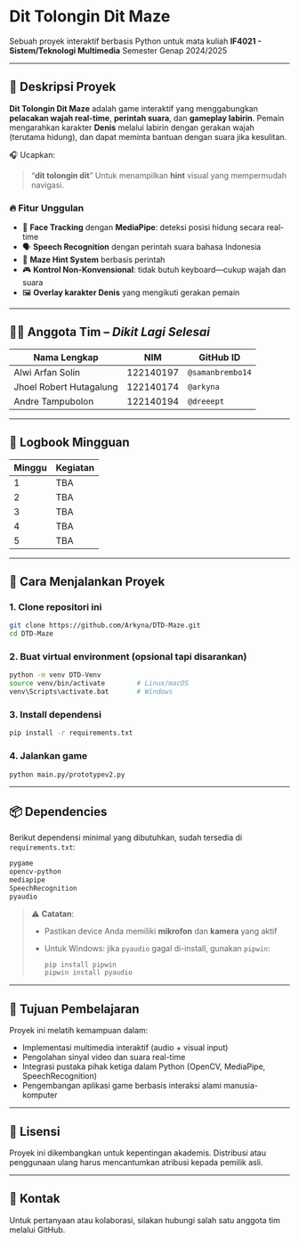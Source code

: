 # Dit Tolongin Dit Maze

Sebuah proyek interaktif berbasis Python untuk mata kuliah **IF4021 - Sistem/Teknologi Multimedia**
Semester Genap 2024/2025

---

## 🧠 Deskripsi Proyek

**Dit Tolongin Dit Maze** adalah game interaktif yang menggabungkan **pelacakan wajah real-time**, **perintah suara**, dan **gameplay labirin**. Pemain mengarahkan karakter **Denis** melalui labirin dengan gerakan wajah (terutama hidung), dan dapat meminta bantuan dengan suara jika kesulitan.

🎧 Ucapkan:

> “**dit tolongin dit**”
> Untuk menampilkan **hint** visual yang mempermudah navigasi.

### 🔥 Fitur Unggulan

* 🎯 **Face Tracking** dengan **MediaPipe**: deteksi posisi hidung secara real-time
* 🗣️ **Speech Recognition** dengan perintah suara bahasa Indonesia
* 🧱 **Maze Hint System** berbasis perintah
* 🎮 **Kontrol Non-Konvensional**: tidak butuh keyboard—cukup wajah dan suara
* 🖼️ **Overlay karakter Denis** yang mengikuti gerakan pemain

---

## 👨‍💻 Anggota Tim – *Dikit Lagi Selesai*

| Nama Lengkap            | NIM       | GitHub ID        |
| ----------------------- | --------- | ---------------- |
| Alwi Arfan Solin        | 122140197 | `@samanbrembo14` |
| Jhoel Robert Hutagalung | 122140174 | `@arkyna`        |
| Andre Tampubolon        | 122140194 | `@dreeept`       |

---

## 📅 Logbook Mingguan

| Minggu | Kegiatan                                                        |
| ------ | --------------------------------------------------------------- |
| 1      | TBA |
| 2      | TBA |
| 3      | TBA |
| 4      | TBA |
| 5      | TBA |

---

## 🚀 Cara Menjalankan Proyek

### 1. Clone repositori ini

```bash
git clone https://github.com/Arkyna/DTD-Maze.git
cd DTD-Maze
```

### 2. Buat virtual environment (opsional tapi disarankan)

```bash
python -m venv DTD-Venv
source venv/bin/activate        # Linux/macOS
venv\Scripts\activate.bat       # Windows
```

### 3. Install dependensi

```bash
pip install -r requirements.txt
```

### 4. Jalankan game

```bash
python main.py/prototypev2.py
```

---

## 📦 Dependencies

Berikut dependensi minimal yang dibutuhkan, sudah tersedia di `requirements.txt`:

```txt
pygame
opencv-python
mediapipe
SpeechRecognition
pyaudio
```

> ⚠️ **Catatan**:
>
> * Pastikan device Anda memiliki **mikrofon** dan **kamera** yang aktif
> * Untuk Windows: jika `pyaudio` gagal di-install, gunakan `pipwin`:
>
>   ```bash
>   pip install pipwin
>   pipwin install pyaudio
>   ```

---

## 🎯 Tujuan Pembelajaran

Proyek ini melatih kemampuan dalam:

* Implementasi multimedia interaktif (audio + visual input)
* Pengolahan sinyal video dan suara real-time
* Integrasi pustaka pihak ketiga dalam Python (OpenCV, MediaPipe, SpeechRecognition)
* Pengembangan aplikasi game berbasis interaksi alami manusia-komputer

---

## 🧠 Lisensi

Proyek ini dikembangkan untuk kepentingan akademis.
Distribusi atau penggunaan ulang harus mencantumkan atribusi kepada pemilik asli.

---

## 💬 Kontak

Untuk pertanyaan atau kolaborasi, silakan hubungi salah satu anggota tim melalui GitHub.
